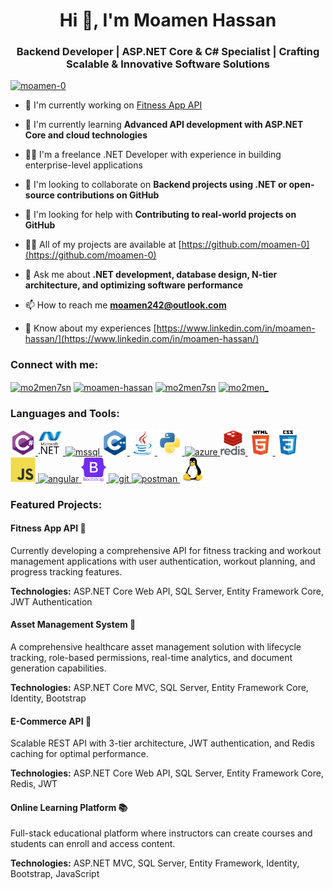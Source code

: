 <h1 align="center">Hi 👋, I'm Moamen Hassan</h1>
<h3 align="center">Backend Developer | ASP.NET Core & C# Specialist | Crafting Scalable & Innovative Software Solutions</h3>

<p align="left"> <a href="https://github.com/ryo-ma/github-profile-trophy"><img src="https://github-profile-trophy.vercel.app/?username=moamen-0" alt="moamen-0" /></a> </p>

- 🔭 I'm currently working on [Fitness App API]((https://github.com/moamen-0/FitnessApp.Api))

- 🌱 I'm currently learning **Advanced API development with ASP.NET Core and cloud technologies**

- 👨‍💻 I'm a freelance .NET Developer with experience in building enterprise-level applications

- 👯 I'm looking to collaborate on **Backend projects using .NET or open-source contributions on GitHub**

- 🤝 I'm looking for help with **Contributing to real-world projects on GitHub**

- 👨‍💻 All of my projects are available at [https://github.com/moamen-0](https://github.com/moamen-0)

- 💬 Ask me about **.NET development, database design, N-tier architecture, and optimizing software performance**

- 📫 How to reach me **moamen242@outlook.com**

- 📄 Know about my experiences [https://www.linkedin.com/in/moamen-hassan/](https://www.linkedin.com/in/moamen-hassan/)

<h3 align="left">Connect with me:</h3>
<p align="left">
<a href="https://twitter.com/mo2men7sn" target="blank"><img align="center" src="https://raw.githubusercontent.com/rahuldkjain/github-profile-readme-generator/master/src/images/icons/Social/twitter.svg" alt="mo2men7sn" height="30" width="40" /></a>
<a href="https://linkedin.com/in/moamen-hassan" target="blank"><img align="center" src="https://raw.githubusercontent.com/rahuldkjain/github-profile-readme-generator/master/src/images/icons/Social/linked-in-alt.svg" alt="moamen-hassan" height="30" width="40" /></a>
<a href="https://codeforces.com/profile/mo2men7sn" target="blank"><img align="center" src="https://raw.githubusercontent.com/rahuldkjain/github-profile-readme-generator/master/src/images/icons/Social/codeforces.svg" alt="mo2men7sn" height="30" width="40" /></a>
<a href="https://www.leetcode.com/mo2men_" target="blank"><img align="center" src="https://raw.githubusercontent.com/rahuldkjain/github-profile-readme-generator/master/src/images/icons/Social/leet-code.svg" alt="mo2men_" height="30" width="40" /></a>
</p>

<h3 align="left">Languages and Tools:</h3>
<p align="left"> 
<a href="https://www.w3schools.com/cs/" target="_blank" rel="noreferrer"> <img src="https://raw.githubusercontent.com/devicons/devicon/master/icons/csharp/csharp-original.svg" alt="csharp" width="40" height="40"/> </a> 
<a href="https://dotnet.microsoft.com/" target="_blank" rel="noreferrer"> <img src="https://raw.githubusercontent.com/devicons/devicon/master/icons/dot-net/dot-net-original-wordmark.svg" alt="dotnet" width="40" height="40"/> </a> 
<a href="https://www.microsoft.com/en-us/sql-server" target="_blank" rel="noreferrer"> <img src="https://www.svgrepo.com/show/303229/microsoft-sql-server-logo.svg" alt="mssql" width="40" height="40"/> </a> 
<a href="https://www.w3schools.com/cpp/" target="_blank" rel="noreferrer"> <img src="https://raw.githubusercontent.com/devicons/devicon/master/icons/cplusplus/cplusplus-original.svg" alt="cplusplus" width="40" height="40"/> </a> 
<a href="https://www.java.com" target="_blank" rel="noreferrer"> <img src="https://raw.githubusercontent.com/devicons/devicon/master/icons/java/java-original.svg" alt="java" width="40" height="40"/> </a> 
<a href="https://www.python.org" target="_blank" rel="noreferrer"> <img src="https://raw.githubusercontent.com/devicons/devicon/master/icons/python/python-original.svg" alt="python" width="40" height="40"/> </a> 
<a href="https://azure.microsoft.com/en-in/" target="_blank" rel="noreferrer"> <img src="https://www.vectorlogo.zone/logos/microsoft_azure/microsoft_azure-icon.svg" alt="azure" width="40" height="40"/> </a>
<a href="https://redis.io" target="_blank" rel="noreferrer"> <img src="https://raw.githubusercontent.com/devicons/devicon/master/icons/redis/redis-original-wordmark.svg" alt="redis" width="40" height="40"/> </a>
<a href="https://www.w3.org/html/" target="_blank" rel="noreferrer"> <img src="https://raw.githubusercontent.com/devicons/devicon/master/icons/html5/html5-original-wordmark.svg" alt="html5" width="40" height="40"/> </a> 
<a href="https://www.w3schools.com/css/" target="_blank" rel="noreferrer"> <img src="https://raw.githubusercontent.com/devicons/devicon/master/icons/css3/css3-original-wordmark.svg" alt="css3" width="40" height="40"/> </a> 
<a href="https://developer.mozilla.org/en-US/docs/Web/JavaScript" target="_blank" rel="noreferrer"> <img src="https://raw.githubusercontent.com/devicons/devicon/master/icons/javascript/javascript-original.svg" alt="javascript" width="40" height="40"/> </a> 
<a href="https://angular.io" target="_blank" rel="noreferrer"> <img src="https://angular.io/assets/images/logos/angular/angular.svg" alt="angular" width="40" height="40"/> </a> 
<a href="https://getbootstrap.com" target="_blank" rel="noreferrer"> <img src="https://raw.githubusercontent.com/devicons/devicon/master/icons/bootstrap/bootstrap-plain-wordmark.svg" alt="bootstrap" width="40" height="40"/> </a>
<a href="https://git-scm.com/" target="_blank" rel="noreferrer"> <img src="https://www.vectorlogo.zone/logos/git-scm/git-scm-icon.svg" alt="git" width="40" height="40"/> </a> 
<a href="https://postman.com" target="_blank" rel="noreferrer"> <img src="https://www.vectorlogo.zone/logos/getpostman/getpostman-icon.svg" alt="postman" width="40" height="40"/> </a> 
<a href="https://www.linux.org/" target="_blank" rel="noreferrer"> <img src="https://raw.githubusercontent.com/devicons/devicon/master/icons/linux/linux-original.svg" alt="linux" width="40" height="40"/> </a> 
</p>

<h3 align="left">Featured Projects:</h3>

<h4>Fitness App API 💪</h4>
<p>Currently developing a comprehensive API for fitness tracking and workout management applications with user authentication, workout planning, and progress tracking features.</p>
<p><strong>Technologies:</strong> ASP.NET Core Web API, SQL Server, Entity Framework Core, JWT Authentication</p>

<h4>Asset Management System 🏥</h4>
<p>A comprehensive healthcare asset management solution with lifecycle tracking, role-based permissions, real-time analytics, and document generation capabilities.</p>
<p><strong>Technologies:</strong> ASP.NET Core MVC, SQL Server, Entity Framework Core, Identity, Bootstrap</p>

<h4>E-Commerce API 🛒</h4>
<p>Scalable REST API with 3-tier architecture, JWT authentication, and Redis caching for optimal performance.</p>
<p><strong>Technologies:</strong> ASP.NET Core Web API, SQL Server, Entity Framework Core, Redis, JWT</p>

<h4>Online Learning Platform 📚</h4>
<p>Full-stack educational platform where instructors can create courses and students can enroll and access content.</p>
<p><strong>Technologies:</strong> ASP.NET MVC, SQL Server, Entity Framework, Identity, Bootstrap, JavaScript</p>
